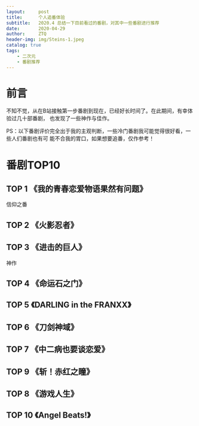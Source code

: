 ```yaml
---
layout:     post
title:      个人追番体验
subtitle:   2020.4 总结一下目前看过的番剧，对其中一些番剧进行推荐
date:       2020-04-29
author:     ZTQ
header-img: img/Steins-1.jpeg
catalog: true
tags:
    - 二次元
    - 番剧推荐
---
```

# 前言

   不知不觉，从在B站接触第一步番剧到现在，已经好长时间了。在此期间，有幸体验过几十部番剧，
   也发现了一些神作与佳作。
   
   PS：以下番剧评价完全出于我的主观判断，一些冷门番剧我可能觉得很好看，一些人们番剧也有可
    能不合我的胃口，如果想要追番，仅作参考！
   
# 番剧TOP10
    
## TOP 1 《我的青春恋爱物语果然有问题》

   信仰之番
    
## TOP 2 《火影忍者》
 
## TOP 3 《进击的巨人》

   神作

## TOP 4 《命运石之门》
    
## TOP 5 《DARLING in the FRANXX》

## TOP 6 《刀剑神域》
   
## TOP 7 《中二病也要谈恋爱》

## TOP 9 《斩！赤红之瞳》

## TOP 8 《游戏人生》

## TOP 10 《Angel Beats!》
    